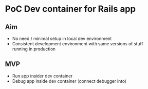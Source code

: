 # PoC Dev container for Rails app

## Aim
- No need / minimal setup in local dev environment
- Consistent development environment with same versions of stuff running in production

## MVP
- Run app insider dev container
- Debug app inside dev container (connect debugger into)
